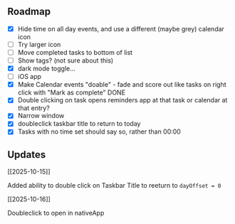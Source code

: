 ## Roadmap

- [x] Hide time on all day events, and use a different (maybe grey) calendar icon   
- [ ] Try larger icon
- [ ] Move completed tasks to bottom of list  
- [ ] Show tags? (not sure about this)  
- [x] dark mode toggle... 
- [ ] iOS app
- [x] Make Calendar events "doable" - fade and score out like tasks on right click with "Mark as complete" DONE
- [x] Double clicking on task opens reminders app at that task or calendar at that entry?
- [x] Narrow window
- [x] doubleclick  taskbar title  to return to today
- [x] Tasks with no time set should say so, rather than 00:00

## Updates

[[2025-10-15]]

Added ability to double click on Taskbar Title to reeturn to `dayOffset = 0`

[[2025-10-16]]

Doubleclick to open in nativeApp
